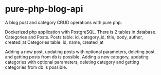 # pure-php-blog-api
A blog post and category CRUD operations with pure php.

Dockerized php application with PostgreSQL. There is 2 tables in database. Categories and Posts. 
Posts table: id, category_id, title, body, author, created_at
Categories table: id, name, created_at

Adding a new post, updating posts with optional parameters, deleting post and getting posts from db is possible.
Adding a new category, updating categories with optional parameters, deleting category and getting categories from db is possible.

